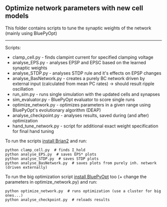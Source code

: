 ## Optimize network parameters with new cell models

This folder contains scripts to tune the synaptic weights of the network (mainly using BluePyOpt)

------------------------------------------------------

Scripts:

* clamp_cell.py - finds clampint current for specified clamping voltage
* analyse_EPS.py - analyses EPSP and EPSC based on the learned synaptic weights
* analyse_STDP.py - analyses STDP rule and it's effects on EPSP changes
* analyse_BasNetwork.py - creates a purely BC network driven by external input (calculated from mean PC rates) -> should result ripple oscillation
* run_sim.py - runs single simulation with the updated cells and synapses
* sim_evaluator.py - BluePyOpt evaluator to score single runs
* optimize_network.py - optimizes parameters in a given range using BluePyOpt's evolutionary algorithm (DEAP)
* analyse_checkpoint.py - analyses results, saved during (and after) optimization
* hand_tune_network.py - script for additional exact weight specification for final hand tuning

To run the scripts [install Brian2](http://brian2.readthedocs.io/en/stable/introduction/install.html) and run:

    python clamp_cell.py  # finds I_hold
    python analyse_EPS.py  # saves EPS* plots
    python analyse_STDP.py  # saves STDP plots
    python analyse_BasNetwork.py  # saves plots from purely inh. network (driven externally)

To run the big optimization script [install BluePyOpt](https://github.com/BlueBrain/BluePyOpt) too (+ change the parameters in optimize_network.py) and run:

	python optimize_network.py  # runs optimization (use a cluster for big ones...)
	python analyse_checkpoint.py  # reloads results
